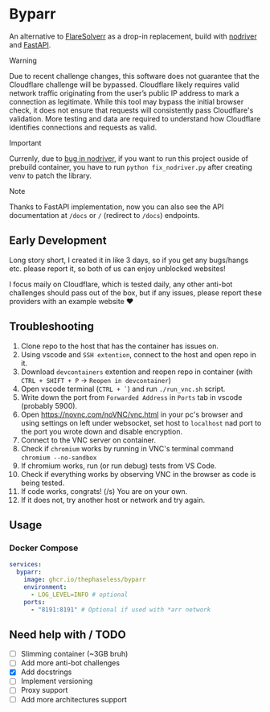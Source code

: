 # Byparr

An alternative to [FlareSolverr](https://github.com/FlareSolverr/FlareSolverr) as a drop-in replacement, build with [nodriver](https://github.com/ultrafunkamsterdam/nodriver) and [FastAPI](https://fastapi.tiangolo.com).

> [!WARNING]
> Due to recent challenge changes, this software does not guarantee that the Cloudflare challenge will be bypassed. Cloudflare likely requires valid network traffic originating from the user’s public IP address to mark a connection as legitimate. While this tool may bypass the initial browser check, it does not ensure that requests will consistently pass Cloudflare's validation. More testing and data are required to understand how Cloudflare identifies connections and requests as valid.

> [!IMPORTANT]
> Currenly, due to [bug in nodriver](https://github.com/ultrafunkamsterdam/undetected-chromedriver/issues/1954), if you want to run this project ouside of prebuild container, you have to run `python fix_nodriver.py` after creating venv to patch the library.

> [!NOTE]
> Thanks to FastAPI implementation, now you can also see the API documentation at `/docs` or `/` (redirect to `/docs`) endpoints.

## Early Development

Long story short, I created it in like 3 days, so if you get any bugs/hangs etc. please report it, so both of us can enjoy unblocked websites!

I focus maily on Cloudflare, which is tested daily, any other anti-bot challenges should pass out of the box, but if any issues, please report these providers with an example website ❤️

## Troubleshooting

1. Clone repo to the host that has the container has issues on.
2. Using vscode and `SSH extention`, connect to the host and open repo in it.
4. Download `devcontainers` extention and reopen repo in container (with `CTRL + SHIFT + P` -> `Reopen in devcontainer`)
3. Open vscode terminal (`` CTRL + ` ``) and run `./run_vnc.sh` script.
5. Write down the port from `Forwarded Address` in `Ports` tab in vscode (probably 5900).
6. Open <https://novnc.com/noVNC/vnc.html> in your pc's browser and using settings on left under websocket, set host to `localhost` nad port to the port you wrote down and disable encryption.
7. Connect to the VNC server on container.
8. Check if `chromium` works by running in VNC's terminal command `chromium --no-sandbox`
9. If chromium works, run (or run debug) tests from VS Code.
10. Check if everything works by observing VNC in the browser as code is being tested.
11. If code works, congrats! (/s) You are on your own.
12. If it does not, try another host or network and try again.

## Usage

### Docker Compose

```yaml
services:
  byparr:
    image: ghcr.io/thephaseless/byparr
    environment:
      - LOG_LEVEL=INFO # optional
    ports:
      - "8191:8191" # Optional if used with *arr network
```

## Need help with / TODO

- [ ] Slimming container (~3GB bruh)
- [ ] Add more anti-bot challenges
- [x] Add docstrings
- [ ] Implement versioning
- [ ] Proxy support
- [ ] Add more architectures support
